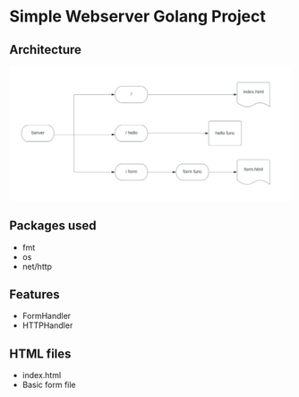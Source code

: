 # Simple Webserver Golang Project

## Architecture

![Alt text](architecture/simple-webserver.png?raw=true "Title")

## Packages used
- fmt
- os
- net/http

## Features
- FormHandler
- HTTPHandler

## HTML files
- index.html
- Basic form file
 


